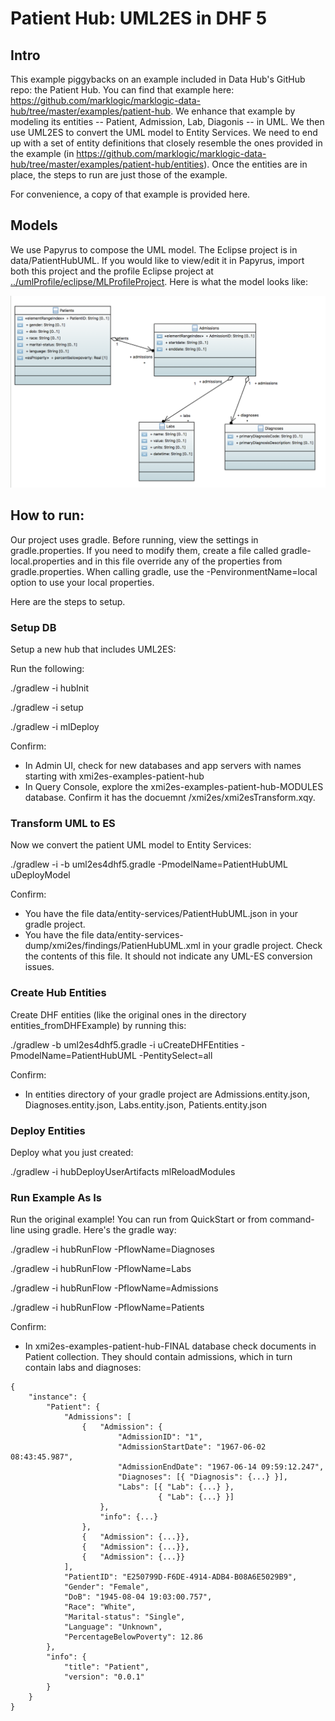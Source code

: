 # Patient Hub: UML2ES in DHF 5

## Intro
This example piggybacks on an example included in Data Hub's GitHub repo: the Patient Hub. You can find that example here: <https://github.com/marklogic/marklogic-data-hub/tree/master/examples/patient-hub>. We enhance that example by modeling its entities -- Patient, Admission, Lab, Diagonis -- in UML. We then use UML2ES to convert the UML model to Entity Services. We need to end up with a set of entity definitions that closely resemble the ones provided in the example (in <https://github.com/marklogic/marklogic-data-hub/tree/master/examples/patient-hub/entities>). Once the entities are in place, the steps to run are just those of the example. 

For convenience, a copy of that example is provided here.

## Models
We use Papyrus to compose the UML model. The Eclipse project is in data/PatientHubUML. If you would like to view/edit it in Papyrus, import both this project and the profile Eclipse project at [../umlProfile/eclipse/MLProfileProject](../../umlProfile/eclipse/MLProfileProject). Here is what the model looks like:

![PatientHubPapyrus](../umlModels/PatientHubUML.png)

## How to run:

Our project uses gradle. Before running, view the settings in gradle.properties. If you need to modify them, create a file called gradle-local.properties and in this file override any of the properties from gradle.properties. When calling gradle, use the -PenvironmentName=local option to use your local properties.

Here are the steps to setup.

### Setup DB
Setup a new hub that includes UML2ES: 

Run the following:

./gradlew -i hubInit 

./gradlew -i setup

./gradlew -i mlDeploy 

Confirm:
- In Admin UI, check for new databases and app servers with names starting with xmi2es-examples-patient-hub
- In Query Console, explore the xmi2es-examples-patient-hub-MODULES database. Confirm it has the docuemnt /xmi2es/xmi2esTransform.xqy.

### Transform UML to ES

Now we convert the patient UML model to Entity Services:

./gradlew -i -b uml2es4dhf5.gradle -PmodelName=PatientHubUML uDeployModel

Confirm:
- You have the file data/entity-services/PatientHubUML.json in your gradle project.
- You have the file data/entity-services-dump/xmi2es/findings/PatienHubUML.xml in your gradle project. Check the contents of this file. It should not indicate any UML-ES conversion issues.

### Create Hub Entities

Create DHF entities (like the original ones in the directory entities_fromDHFExample) by running this:

./gradlew -b uml2es4dhf5.gradle -i uCreateDHFEntities -PmodelName=PatientHubUML -PentitySelect=all

Confirm:
- In entities directory of your gradle project are Admissions.entity.json, Diagnoses.entity.json, Labs.entity.json, Patients.entity.json

### Deploy Entities

Deploy what you just created:

./gradlew -i hubDeployUserArtifacts mlReloadModules

### Run Example As Is

Run the original example! You can run from QuickStart or from command-line using gradle. Here's the gradle way:

./gradlew -i hubRunFlow -PflowName=Diagnoses

./gradlew -i hubRunFlow -PflowName=Labs

./gradlew -i hubRunFlow -PflowName=Admissions

./gradlew -i hubRunFlow -PflowName=Patients

Confirm:
- In xmi2es-examples-patient-hub-FINAL database check documents in Patient collection. They should contain admissions, which in turn contain labs and diagnoses:

```
{
    "instance": {
        "Patient": {
            "Admissions": [
                {   "Admission": {
                        "AdmissionID": "1",
                        "AdmissionStartDate": "1967-06-02 08:43:45.987",
                        "AdmissionEndDate": "1967-06-14 09:59:12.247",
                        "Diagnoses": [{ "Diagnosis": {...} }],
                        "Labs": [{ "Lab": {...} },
                                 { "Lab": {...} }]
                    },
                    "info": {...}
                },
                {   "Admission": {...}},
                {   "Admission": {...}},
                {   "Admission": {...}}
            ],
            "PatientID": "E250799D-F6DE-4914-ADB4-B08A6E5029B9",
            "Gender": "Female",
            "DoB": "1945-08-04 19:03:00.757",
            "Race": "White",
            "Marital-status": "Single",
            "Language": "Unknown",
            "PercentageBelowPoverty": 12.86
        },
        "info": {
            "title": "Patient",
            "version": "0.0.1"
        }
    }
}
```






